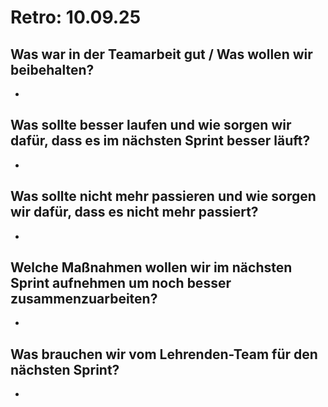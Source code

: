 # Retro: 10.09.25

## Was war in der Teamarbeit gut / Was wollen wir beibehalten?
- 

## Was sollte besser laufen und wie sorgen wir dafür, dass es im nächsten Sprint besser läuft?
-

## Was sollte nicht mehr passieren und wie sorgen wir dafür, dass es nicht mehr passiert?
-

## Welche Maßnahmen wollen wir im nächsten Sprint aufnehmen um noch besser zusammenzuarbeiten?
-

## Was brauchen wir vom Lehrenden-Team für den nächsten Sprint?
-